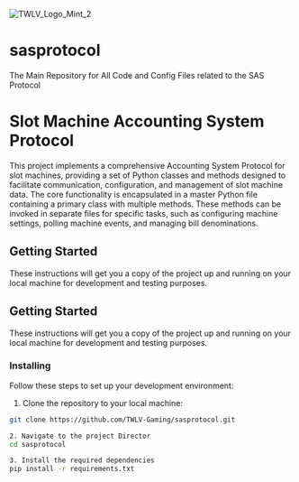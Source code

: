 ![TWLV_Logo_Mint_2](https://github.com/TWLV-Gaming/sasprotocol/assets/164931022/4b270dad-7f0d-4f40-8d1e-3022a23d046a)

# sasprotocol
The Main Repository for All Code and Config Files related to the SAS Protocol


# Slot Machine Accounting System Protocol

This project implements a comprehensive Accounting System Protocol for slot machines, providing a set of Python classes and methods designed to facilitate communication, configuration, and management of slot machine data. The core functionality is encapsulated in a master Python file containing a primary class with multiple methods. These methods can be invoked in separate files for specific tasks, such as configuring machine settings, polling machine events, and managing bill denominations.

## Getting Started

These instructions will get you a copy of the project up and running on your local machine for development and testing purposes.


## Getting Started

These instructions will get you a copy of the project up and running on your local machine for development and testing purposes.


### Installing

Follow these steps to set up your development environment:

1. Clone the repository to your local machine:
```bash
git clone https://github.com/TWLV-Gaming/sasprotocol.git

2. Navigate to the project Director
cd sasprotocol

3. Install the required dependencies 
pip install -r requirements.txt
